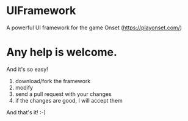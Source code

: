 # UIFramework
A powerful UI framework for the game Onset (https://playonset.com/)

# Any help is welcome.

And it's so easy!

1. download/fork the framework
2. modify 
3. send a pull request with your changes
4. if the changes are good, I will accept them

And that's it! :-)

